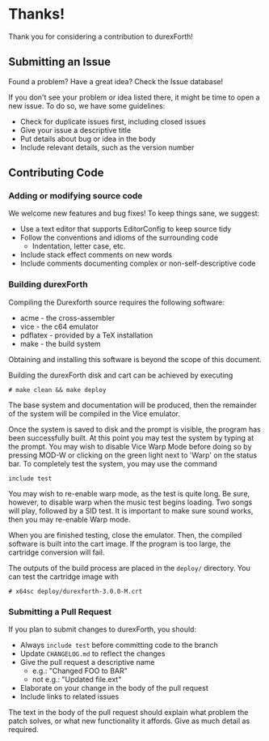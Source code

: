 # Thanks!

Thank you for considering a contribution to durexForth!

## Submitting an Issue

Found a problem?  Have a great idea?  Check the Issue database!

If you don't see your problem or idea listed there, it might
be time to open a new issue. To do so, we have some guidelines:

* Check for duplicate issues first, including closed issues
* Give your issue a descriptive title
* Put details about bug or idea in the body
* Include relevant details, such as the version number


## Contributing Code

### Adding or modifying source code

We welcome new features and bug fixes!  To keep things sane, we suggest:

* Use a text editor that supports EditorConfig to keep source tidy
* Follow the conventions and idioms of the surrounding code
  - Indentation, letter case, etc.
* Include stack effect comments on new words
* Include comments documenting complex or non-self-descriptive code

### Building durexForth

Compiling the Durexforth source requires the following software:

* acme - the cross-assembler
* vice - the c64 emulator
* pdflatex - provided by a TeX installation
* make - the build system

Obtaining and installing this software is beyond the scope of this document.

Building the durexForth disk and cart can be achieved by executing
```
# make clean && make deploy
```
The base system and documentation will be produced, then the remainder of the
system will be compiled in the Vice emulator.

Once the system is saved to disk and the prompt is visible, the program has
been successfully built.  At this point you may test the system by typing
at the prompt.  You may wish to disable Vice Warp Mode before doing so by
pressing MOD-W or clicking on the green light next to 'Warp' on the status
bar.  To completely test the system, you may use the command
```
include test
```
You may wish to re-enable warp mode, as the test is quite long.  Be sure,
however, to disable warp when the music test begins loading.  Two songs will
play, followed by a SID test.  It is important to make sure sound works, then
you may re-enable Warp mode.

When you are finished testing, close the emulator. Then, the compiled software
is built into the cart image. If the program is too large, the cartridge
conversion will fail.

The outputs of the build process are placed in the `deploy/` directory.
You can test the cartridge image with
```
# x64sc deploy/durexforth-3.0.0-M.crt
```

### Submitting a Pull Request

If you plan to submit changes to durexForth, you should:

* Always `include test` before committing code to the branch
* Update `CHANGELOG.md` to reflect the changes
* Give the pull request a descriptive name
  - e.g.: "Changed FOO to BAR"
  - not e.g.: "Updated file.ext"
* Elaborate on your change in the body of the pull request
* Include links to related issues

The text in the body of the pull request should explain what problem the patch
solves, or what new functionality it affords.  Give as much detail as required.
